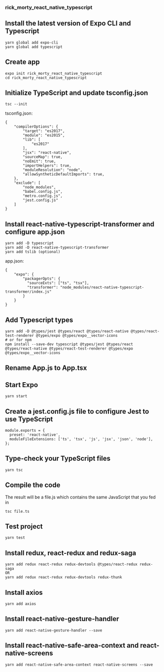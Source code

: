 ### rick_morty_react_native_typescript

## Install the latest version of Expo CLI and Typescript
```
yarn global add expo-cli
yarn global add typescript
```

## Create app
```
expo init rick_morty_react_native_typescript
cd rick_morty_react_native_typescript
```

## Initialize TypeScript and update tsconfig.json
```
tsc --init
```

tsconfig.json:
```
{
    "compilerOptions": {
        "target": "es2017",
        "module": "es2015",
        "lib": [
            "es2017"
        ],
        "jsx": "react-native",
        "sourceMap": true,
        "noEmit": true,
        "importHelpers": true,
        "moduleResolution": "node",
        "allowSyntheticDefaultImports": true,
    },
    "exclude": [
        "node_modules",
        "babel.config.js",
        "metro.config.js",
        "jest.config.js"
    ]
}
```

## Install react-native-typescript-transformer and configure app.json
```
yarn add -D typescript
yarn add -D react-native-typescript-transformer
yarn add tslib (optional)
```

app.json:
```
{
    "expo": {
        "packagerOpts": {
          "sourceExts": ["ts", "tsx"],
          "transformer": "node_modules/react-native-typescript-transformer/index.js"
        }
    }
}
```

## Add Typescript types
```
yarn add -D @types/jest @types/react @types/react-native @types/react-test-renderer @types/expo @types/expo__vector-icons
# or for npm
npm install --save-dev typescript @types/jest @types/react @types/react-native @types/react-test-renderer @types/expo @types/expo__vector-icons
```

## Rename App.js to App.tsx

## Start Expo
```
yarn start
```

## Create a jest.config.js file to configure Jest to use TypeScript
```
module.exports = {
  preset: 'react-native',
  moduleFileExtensions: ['ts', 'tsx', 'js', 'jsx', 'json', 'node'],
};
```

## Type-check your TypeScript files
```
yarn tsc
```

## Compile the code
The result will be a file.js which contains the same JavaScript that you fed in
```
tsc file.ts
```

## Test project
```
yarn test
```

## Install redux, react-redux and redux-saga

```
yarn add redux react-redux redux-devtools @types/react-redux redux-saga
OR
yarn add redux react-redux redux-devtools redux-thunk
```

## Install axios

```
yarn add axios
```

## Install react-native-gesture-handler

```
yarn add react-native-gesture-handler --save
```

## Install react-native-safe-area-context and react-native-screens

```
yarn add react-native-safe-area-context react-native-screens --save
```
